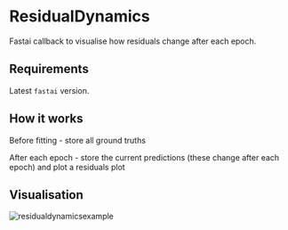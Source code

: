 # ResidualDynamics
Fastai callback to visualise how residuals change after each epoch.

## Requirements
Latest `fastai` version.

## How it works
Before fitting - store all ground truths

After each epoch - store the current predictions (these change after each epoch) and plot a residuals plot

## Visualisation
![residualdynamicsexample](https://user-images.githubusercontent.com/70057706/109860509-2a154200-7c56-11eb-9f14-d273e4408ab7.gif)
